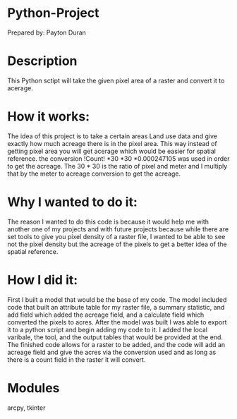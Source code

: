 # Python-Project 
Prepared by: Payton Duran

# Description
This Python sctipt will take the given pixel area of a raster and convert it to acerage. 

# How it works:
The idea of this project is to take a certain areas Land use data and give exactly how much acreage there is in the 
pixel area. This way instead of getting pixel area you will get acerage which would be easier for spatial reference. 
the conversion !Count! *30 *30 *0.000247105 was used in order to get the acreage. The 30 * 30 is the ratio of pixel 
and meter and I multiply that by the meter to acreage conversion to get the acreage.  

# Why I wanted to do it: 
The reason I wanted to do this code is because it would help me with another one of my projects and with future 
projects because while there are set tools to give you pixel density of a raster file, I wanted to be able to see 
not the pixel density but the acreage of the pixels to get a better idea of the spatial reference. 

# How I did it: 
First I built a model that would be the base of my code. The model included code that built an attribute table for 
my raster file, a summary statistic, and add field which added the acreage field, and a calculate field which converted 
the pixels to acres. After the model was built I was able to export it to a python script and begin adding my code to it. 
I added the local varibale, the tool, and the output tables that would be provided at the end. The finished code allows 
for a raster to be added, and the code will add an acreage field and give the acres via the conversion used and as long as there is a count field in the raster it will convert.   

# Modules 
arcpy,
tkinter


